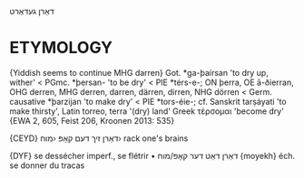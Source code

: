 דאַרן
געדאַרט

ETYMOLOGY
===========
{Yiddish seems to continue MHG darren}
Got. *ga-þaírsan 'to dry up, wither' < PGmc. *þersan- 'to be dry' < PIE *térs-e-; ON þerra, OE ā-ðierran, OHG derren, MHG derren, darren, därren, dirren, NHG dörren < Germ. causative *þarzijan 'to make dry' < PIE *tors-éie-; cf. Sanskrit tarṣáyati 'to make thirsty', Latin torreo, terra '(dry) land' Greek τέρσομαι 'become dry'
{EWA 2, 605, Feist 206, Kroonen 2013: 535}

{CEYD}
דאַרן זיך דעם קאָפּ ‹מוח›
rack one's brains

{DYF}
se dessécher imperf., se flétrir
• דאַרן דאַט דער קאָפּ/מוח‏ ‎{moyekh‎}	éch. se donner du tracas

